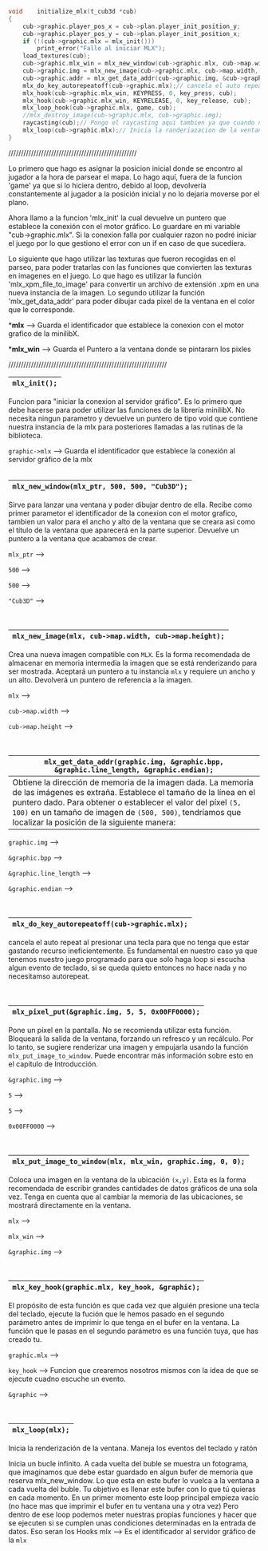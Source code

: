 
```c
void	initialize_mlx(t_cub3d *cub)
{
	cub->graphic.player_pos_x = cub->plan.player_init_position_y;
	cub->graphic.player_pos_y = cub->plan.player_init_position_x;
	if (!(cub->graphic.mlx = mlx_init()))
		print_error("Fallo al iniciar MLX");
	load_textures(cub);
	cub->graphic.mlx_win = mlx_new_window(cub->graphic.mlx, cub->map.width, cub->map.height, "cub3D");
	cub->graphic.img = mlx_new_image(cub->graphic.mlx, cub->map.width, cub->map.height);
	cub->graphic.addr = mlx_get_data_addr(cub->graphic.img, &cub->graphic.bpp, &cub->graphic.line_length, &cub->graphic.endian);
	mlx_do_key_autorepeatoff(cub->graphic.mlx);// cancela el auto repeat al presioanr una tecla para que no tenga que estar gastando recurso ineficientemente.
	mlx_hook(cub->graphic.mlx_win, KEYPRESS, 0, key_press, cub);
	mlx_hook(cub->graphic.mlx_win, KEYRELEASE, 0, key_release, cub);
	mlx_loop_hook(cub->graphic.mlx, game, cub);
	//mlx_destroy_image(cub->graphic.mlx, cub->graphic.img);
	raycasting(cub);// Pongo el raycasting aqui tambien ya que cuando no presiono tecla no rendererizo nada. Es para evitar la pantalla en negro del principio.
	mlx_loop(cub->graphic.mlx);// Inicia la randeriazacion de la ventana
}
```

///////////////////////////////////////////////////

Lo primero que hago es asignar la posicion inicial donde se encontro al jugador a la hora de parsear el mapa. Lo hago aquí, fuera de la funcion 'game' ya que si lo hiciera dentro, debido al loop, devolvería constantemente al jugador a la posición inicial y no lo dejaria moverse por el plano.

Ahora llamo a la funcion 'mlx_init' la cual devuelve un puntero que establece la conexión con el motor gráfico. Lo guardare en mi variable "cub->graphic.mlx". Si la conexion falla por cualquier razon no podré iniciar el juego por lo que gestiono el error con un if en caso de que sucediera.

Lo siguiente que hago utilizar las texturas que fueron recogidas en el parseo, para poder tratarlas con las funciones que convierten las texturas en imagenes en el juego. Lo que hago es utilizar la función 'mlx_xpm_file_to_image' para convertir un archivo de extensión .xpm en una nueva instancia de la imagen. Lo segundo utilizar la función 'mlx_get_data_addr' para poder dibujar cada pixel de la ventana en el color que le corresponde.


***mlx** --> Guarda el identificador que establece la conexion con el motor grafico de la minilibX.

***mlx_win** --> Guarda el Puntero a la ventana donde se pintararn los pixles

///////////////////////////////////////////////////////////////


| `mlx_init();`
| - |
Funcion para "iniciar la conexion al servidor gráfico". Es lo primero que debe hacerse para poder utilizar las funciones de la librería minilibX. No necesita ningun parametro y devuelve un puntero de tipo void que contiene nuestra instancia de la mlx para posteriores llamadas a las rutinas de la biblioteca.

`graphic->mlx` --> Guarda el identificador que establece la conexión al servidor gráfico de la mlx
</br><br>


| `mlx_new_window(mlx_ptr, 500, 500, "Cub3D");`
| - |
Sirve para lanzar una ventana y poder dibujar dentro de ella. Recibe como primer parametor el identificador de la conexion con el motor grafico, tambien un valor para el ancho y alto de la ventana que se creara asi como el título de la ventana que aparecerá en la parte superior. Devuelve un puntero a la ventana que acabamos de crear.

`mlx_ptr` -->

`500` -->

`500` -->

`"Cub3D"` -->
<br><br><br>

| `mlx_new_image(mlx, cub->map.width, cub->map.height);` |
| - |
Crea una nueva imagen compatible con `MLX`. Es la forma recomendada de almacenar en memoria intermedia la imagen que se está renderizando para ser mostrada. Aceptará un puntero a tu instancia `mlx` y requiere un ancho y un alto. Devolverá un puntero de referencia a la imagen.

`mlx` -->

`cub->map.width` -->

`cub->map.height` -->
</br><br><br>


| `mlx_get_data_addr(graphic.img, &graphic.bpp, &graphic.line_length, &graphic.endian);`
| - |
| Obtiene la dirección de memoria de la imagen dada. La memoria de las imágenes es extraña. Establece el tamaño de la línea en el puntero dado. Para obtener o establecer el valor del píxel `(5, 100)` en un tamaño de imagen de `(500, 500)`, tendríamos que localizar la posición de la siguiente manera:

`graphic.img` -->

`&graphic.bpp` -->

`&graphic.line_length` -->

`&graphic.endian` -->
</br></br></br>

|`mlx_do_key_autorepeatoff(cub->graphic.mlx);`
| - |
cancela el auto repeat al presionar una tecla para que no tenga que estar gastando recurso ineficientemente. Es fundamental en nuestro caso ya que tenemos nuestro juego programado para que solo haga loop si escucha algun evento de teclado, si se queda quieto entonces no hace nada y no necesitamso autorepeat.</br></br></br>


| `mlx_pixel_put(&graphic.img, 5, 5, 0x00FF0000);` |
| - |
Pone un píxel en la pantalla. No se recomienda utilizar esta función. Bloqueará la salida de la ventana, forzando un refresco y un recálculo. Por lo tanto, se sugiere renderizar una imagen y empujarla usando la función `mlx_put_image_to_window`. Puede encontrar más información sobre esto en el capítulo de Introducción.

`&graphic.img` -->

`5` -->

`5` -->

`0x00FF0000` -->
</br></br></br>


| `mlx_put_image_to_window(mlx, mlx_win, graphic.img, 0, 0);` |
| - |
Coloca una imagen en la ventana de la ubicación `(x,y)`. Esta es la forma recomendada de escribir grandes cantidades de datos gráficos de una sola vez. Tenga en cuenta que al cambiar la memoria de las ubicaciones, se mostrará directamente en la ventana.

`mlx` -->

`mlx_win` -->

`&graphic.img` -->
</br></br></br>

| `mlx_key_hook(graphic.mlx, key_hook, &graphic);` |
| - |
El propósito de esta función es que cada vez que alguién presione una tecla del teclado, ejecute la fución que le hemos pasado en el segundo parámetro antes de imprimir lo que tenga en el bufer en la ventana. La función que le pasas en el segundo parámetro es una función tuya, que has creado tu.

`graphic.mlx` -->

`key_hook` --> Funcion que crearemos nosotros mismos con la idea de que se ejecute cuadno escuche un evento.

`&graphic` -->
</br></br></br>

| `mlx_loop(mlx);` |
| - |
Inicia la renderización de la ventana. Maneja los eventos del teclado y ratón

Inicia un bucle infinito. A cada vuelta del buble se muestra un fotograma, que imaginamos que debe estar guardado en algun bufer de memoria que reserva mlx_new_window. Lo que esta en este bufer lo vuelca a la ventana a cada vuelta del buble. Tu objetivo es llenar este bufer con lo que tú quieras en cada momento. En un primer momento este loop principal empieza vacío (no hace mas que imprimir el bufer en tu ventana una y otra vez) Pero dentro de ese loop podemos meter nuestras propias funciones y hacer que se ejecuten si se cumplen unas condiciones determinadas en la entrada de datos. Eso seran los Hooks
mlx --> Es el identificador al servidor gráfico de la `mlx`
